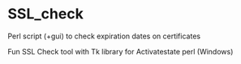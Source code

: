 # SSL_check
Perl script (+gui) to check expiration dates on certificates

Fun SSL Check tool with Tk library for Activatestate perl (Windows)
